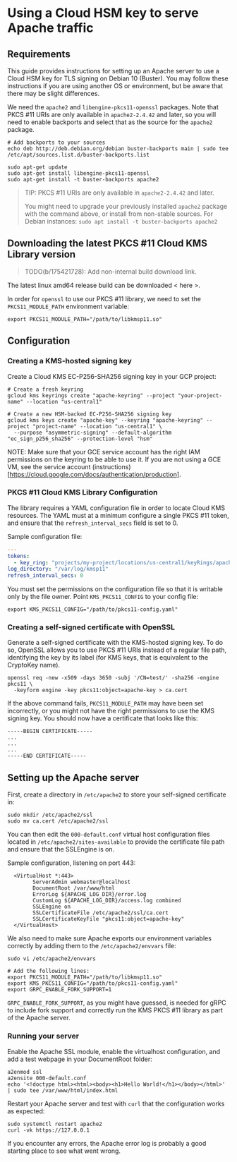 # Using a Cloud HSM key to serve Apache traffic

## Requirements

This guide provides instructions for setting up an Apache server to use a Cloud
HSM key for TLS signing on Debian 10 (Buster). You may follow these instructions
if you are using another OS or environment, but be aware that there may be
slight differences.

We need the `apache2` and `libengine-pkcs11-openssl` packages. Note that
PKCS #11 URIs are only available in `apache2-2.4.42` and later, so you will need
to enable backports and select that as the source for the `apache2` package.

```
# Add backports to your sources
echo deb http://deb.debian.org/debian buster-backports main | sudo tee /etc/apt/sources.list.d/buster-backports.list

sudo apt-get update
sudo apt-get install libengine-pkcs11-openssl
sudo apt-get install -t buster-backports apache2
```

> TIP: PKCS #11 URIs are only available in `apache2-2.4.42` and later.
>
> You might need to upgrade your previously installed `apache2` package with the
> command above, or install from non-stable sources. For Debian instances: `sudo
> apt install -t buster-backports apache2`

## Downloading the latest PKCS #11 Cloud KMS Library version

> TODO(b/175421728): Add non-internal build download link.

The latest linux amd64 release build can be downloaded < here >.

In order for `openssl` to use our PKCS #11 library, we need to set the
`PKCS11_MODULE_PATH` environment variable:

```
export PKCS11_MODULE_PATH="/path/to/libkmsp11.so"
```

## Configuration

### Creating a KMS-hosted signing key

Create a Cloud KMS EC-P256-SHA256 signing key in your GCP project:

```
# Create a fresh keyring
gcloud kms keyrings create "apache-keyring" --project "your-project-name" --location "us-central1"

# Create a new HSM-backed EC-P256-SHA256 signing key
gcloud kms keys create "apache-key" --keyring "apache-keyring" --project "project-name" --location "us-central1" \
  --purpose "asymmetric-signing" --default-algorithm "ec_sign_p256_sha256" --protection-level "hsm"
```

NOTE: Make sure that your GCE service account has the right IAM permissions on
the keyring to be able to use it. If you are not using a GCE VM, see the service
account (instructions)[https://cloud.google.com/docs/authentication/production].

### PKCS #11 Cloud KMS Library Configuration

The library requires a YAML configuration file in order to locate Cloud KMS
resources. The YAML must at a minimum configure a single PKCS #11 token, and
ensure that the `refresh_interval_secs` field is set to 0.

Sample configuration file:

```yaml
---
tokens:
  - key_ring: "projects/my-project/locations/us-central1/keyRings/apache-keyring"
log_directory: "/var/log/kmsp11"
refresh_interval_secs: 0
```

You must set the permissions on the configuration file so that it is writable
only by the file owner. Point `KMS_PKCS11_CONFIG` to your config file:

```
export KMS_PKCS11_CONFIG="/path/to/pkcs11-config.yaml"
```

### Creating a self-signed certificate with OpenSSL

Generate a self-signed certificate with the KMS-hosted signing key. To do so,
OpenSSL allows you to use PKCS #11 URIs instead of a regular file path,
identifying the key by its label (for KMS keys, that is equivalent to the
CryptoKey name).

```
openssl req -new -x509 -days 3650 -subj '/CN=test/' -sha256 -engine pkcs11 \
  -keyform engine -key pkcs11:object=apache-key > ca.cert
```

If the above command fails, `PKCS11_MODULE_PATH` may have been set incorrectly,
or you might not have the right permissions to use the KMS signing key. You
should now have a certificate that looks like this:

```
-----BEGIN CERTIFICATE-----
...
...
...
-----END CERTIFICATE-----
```

## Setting up the Apache server

First, create a directory in `/etc/apache2` to store your self-signed
certificate in:

```
sudo mkdir /etc/apache2/ssl
sudo mv ca.cert /etc/apache2/ssl
```

You can then edit the `000-default.conf` virtual host configuration files
located in `/etc/apache2/sites-available` to provide the certificate file path
and ensure that the SSLEngine is on.

<section class="zippy">

Sample configuration, listening on port 443:

```
  <VirtualHost *:443>
        ServerAdmin webmaster@localhost
        DocumentRoot /var/www/html
        ErrorLog ${APACHE_LOG_DIR}/error.log
        CustomLog ${APACHE_LOG_DIR}/access.log combined
        SSLEngine on
        SSLCertificateFile /etc/apache2/ssl/ca.cert
        SSLCertificateKeyFile "pkcs11:object=apache-key"
  </VirtualHost>
```

</section>

We also need to make sure Apache exports our environment variables correctly by
adding them to the `/etc/apache2/envvars` file:

```
sudo vi /etc/apache2/envvars

# Add the following lines:
export PKCS11_MODULE_PATH="/path/to/libkmsp11.so"
export KMS_PKCS11_CONFIG="/path/to/pkcs11-config.yaml"
export GRPC_ENABLE_FORK_SUPPORT=1
```

`GRPC_ENABLE_FORK_SUPPORT`, as you might have guessed, is needed for gRPC to
include fork support and correctly run the KMS PKCS #11 library as part of the
Apache server.

### Running your server

Enable the Apache SSL module, enable the virtualhost configuration, and add a
test webpage in your DocumentRoot folder:

```
a2enmod ssl
a2ensite 000-default.conf
echo '<!doctype html><html><body><h1>Hello World!</h1></body></html>' | sudo tee /var/www/html/index.html
```

Restart your Apache server and test with `curl` that the configuration works as
expected:

```
sudo systemctl restart apache2
curl -vk https://127.0.0.1
```

If you encounter any errors, the Apache error log is probably a good starting
place to see what went wrong.

